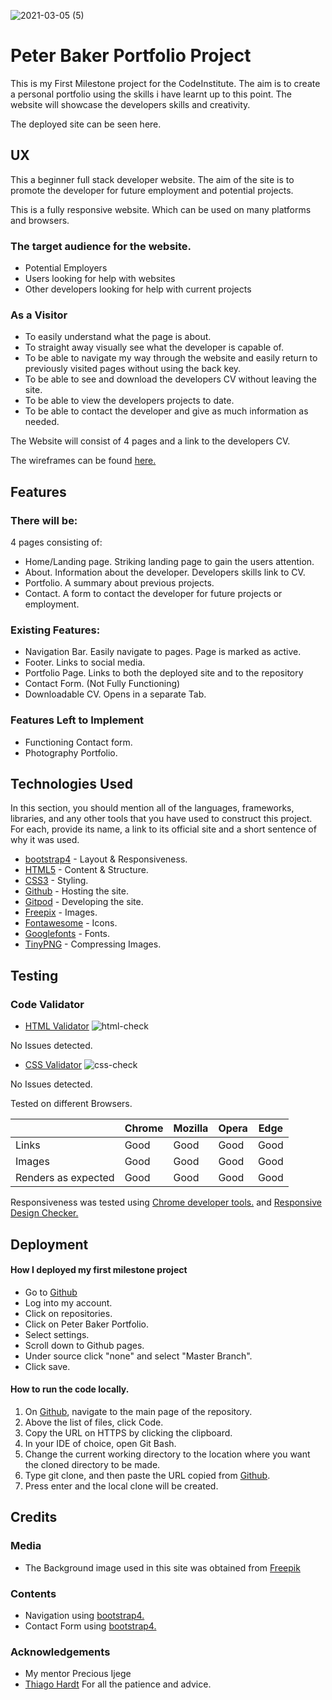 ![2021-03-05 (5)](https://user-images.githubusercontent.com/75320149/110158530-65904780-7de1-11eb-99df-90e919f661fd.png)

# Peter Baker Portfolio Project


This is my First Milestone project for the CodeInstitute. The aim is to create a personal portfolio using the skills i have learnt up to this point. The website will showcase the developers skills and creativity.

The deployed site can be seen here.


## UX
 
This a beginner full stack developer website. The aim of the site is to promote the developer for future employment and potential projects.

This is a fully responsive website. Which can be used on many platforms and browsers.

### The target audience for the website.
- Potential Employers
- Users looking for help with websites
- Other developers looking for help with current projects

### As a Visitor

- To easily understand what the page is about.
- To straight away visually see what the developer is capable of.
- To be able to navigate my way through the website and easily return to previously visited pages without using the back key.
- To be able to see and download the developers CV without leaving the site.
- To be able to view the developers projects to date.
- To be able to contact the developer and give as much information as needed.

The Website will consist of 4 pages and a link to the developers CV.

The wireframes can be found [here.](https://www.figma.com/file/SYpJ97bFEnBfiS0DF3i0Rj/Portfolio)


## Features


### There will be:
 
4 pages consisting of:
- Home/Landing page. Striking landing page to gain the users attention.
- About. Information about the developer. Developers skills link to CV.
- Portfolio. A summary about previous projects.  
- Contact. A form to contact the developer for future projects or employment.

### Existing Features:
- Navigation Bar. Easily navigate to pages. Page is marked as active.
- Footer. Links to social media.
- Portfolio Page. Links to both the deployed site and to the repository
- Contact Form. (Not Fully Functioning)
- Downloadable CV. Opens in a separate Tab.



### Features Left to Implement
- Functioning Contact form.
- Photography Portfolio.

## Technologies Used

In this section, you should mention all of the languages, frameworks, libraries, and any other tools that you have used to construct this project. For each, provide its name, a link to its official site and a short sentence of why it was used.

- [bootstrap4](https://getbootstrap.com/) - Layout & Responsiveness.
- [HTML5](https://en.wikipedia.org/wiki/HTML5) - Content & Structure.
- [CSS3](https://en.wikipedia.org/wiki/CSS) - Styling.
- [Github](https://github.com/) - Hosting the site.
- [Gitpod](https://www.gitpod.io/) - Developing the site.
- [Freepix](https://www.freepik.com/) - Images.
- [Fontawesome](https://fontawesome.com/v4.7.0/icons/) - Icons.
- [Googlefonts](https://fonts.google.com/) - Fonts.
- [TinyPNG](https://tinypng.com/) - Compressing Images.


## Testing

### Code Validator

- [HTML Validator](https://validator.w3.org/)
![html-check](https://user-images.githubusercontent.com/75320149/110157678-62488c00-7de0-11eb-97ca-b370686af533.png)

No Issues detected.


- [CSS Validator](https://jigsaw.w3.org/css-validator/)
![css-check](https://user-images.githubusercontent.com/75320149/110157604-48a74480-7de0-11eb-83e5-d4e2a3ea1191.png)

No Issues detected.

Tested on different Browsers.

|   | Chrome  | Mozilla | Opera  | Edge |
|---|   ---   |   ---   |   ---  |  --- |
| Links |Good |  Good   |Good    |Good  |
| Images|Good | Good    |Good    |Good    |
| Renders as expected|  Good  |  Good  | Good   | Good   |

Responsiveness was tested using [Chrome developer tools.](https://developers.google.com/web/tools/chrome-devtools) and [Responsive Design Checker.](https://www.responsivedesignchecker.com)


## Deployment

#### How I deployed my first milestone project

- Go to [Github](https://github.com/)
- Log into my account.
- Click on repositories.
- Click on Peter Baker Portfolio.
- Select settings.
- Scroll down to Github pages.
- Under source click "none" and select "Master Branch".
- Click save.

#### How to run the code locally.

1. On [Github](https://github.com/), navigate to the main page of the repository.
2. Above the list of files, click Code.
3. Copy the URL on HTTPS by clicking the clipboard.
4. In your IDE of choice, open Git Bash.
5. Change the current working directory to the location where you want the cloned directory to be made.
6. Type git clone, and then paste the URL copied from [Github](https://github.com/).
7. Press enter and the local clone will be created.



## Credits

### Media

- The Background image used in this site was obtained from  [Freepik](https://www.freepik.com/)

### Contents

- Navigation using [bootstrap4.](https://getbootstrap.com/)
- Contact Form using [bootstrap4.](https://getbootstrap.com/)

### Acknowledgements

- My mentor Precious Ijege 
- [Thiago Hardt](https://github.com/ThiagoHardt) For all the patience and advice.